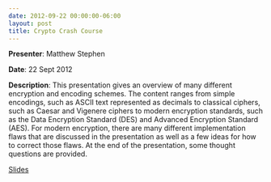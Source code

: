 ```yaml
---
date: 2012-09-22 00:00:00-06:00
layout: post
title: Crypto Crash Course
---
```


**Presenter**: Matthew Stephen

**Date**: 22 Sept 2012

**Description**: This presentation gives an overview of many different encryption and encoding schemes. The content ranges from simple encodings, such as ASCII text represented as decimals to classical ciphers, such as Caesar and Vigenere ciphers to modern encryption standards, such as the Data Encryption Standard (DES) and Advanced Encryption Standard (AES). For modern encryption, there are many different implementation flaws that are discussed in the presentation as well as a few ideas for how to correct those flaws. At the end of the presentation, some thought questions are provided.

[Slides](http://csg.utdallas.edu/wp-content/uploads/2012/10/Cryptography_Crash_Course.pptx)

